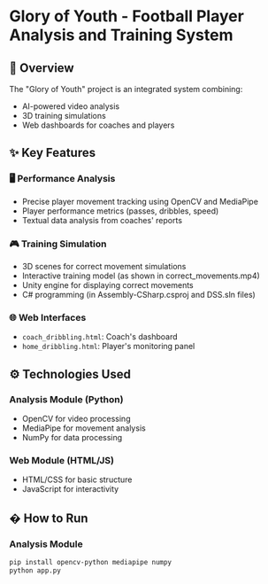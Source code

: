 # Glory of Youth - Football Player Analysis and Training System

## 📌 Overview
The "Glory of Youth" project is an integrated system combining:
- AI-powered video analysis
- 3D training simulations
- Web dashboards for coaches and players

## ✨ Key Features

### 🖥️ Performance Analysis
- Precise player movement tracking using OpenCV and MediaPipe
- Player performance metrics (passes, dribbles, speed)
- Textual data analysis from coaches' reports

### 🎮 Training Simulation
- 3D scenes for correct movement simulations
- Interactive training model (as shown in correct_movements.mp4)
- Unity engine for displaying correct movements
- C# programming (in Assembly-CSharp.csproj and DSS.sln files)

### 🌐 Web Interfaces
- `coach_dribbling.html`: Coach's dashboard
- `home_dribbling.html`: Player's monitoring panel

## ⚙️ Technologies Used

### Analysis Module (Python)
- OpenCV for video processing
- MediaPipe for movement analysis
- NumPy for data processing

### Web Module (HTML/JS)
- HTML/CSS for basic structure
- JavaScript for interactivity

## � How to Run

### Analysis Module
```bash
pip install opencv-python mediapipe numpy
python app.py
